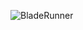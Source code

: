 ![BladeRunner](https://github.com/MaxVanDijck/maxvandijck/assets/50382570/cf682c6a-c5e3-4a15-bc8e-542b201b4191)

<!--
**MaxVanDijck/maxvandijck** is a ✨ _special_ ✨ repository because its `README.md` (this file) appears on your GitHub profile.

Here are some ideas to get you started:

- 🔭 I’m currently working on ...
- 🌱 I’m currently learning ...
- 👯 I’m looking to collaborate on ...
- 🤔 I’m looking for help with ...
- 💬 Ask me about ...
- 📫 How to reach me: ...
- 😄 Pronouns: ...
- ⚡ Fun fact: ...
-->
